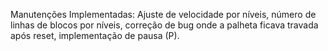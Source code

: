 Manutenções Implementadas: Ajuste de velocidade por níveis, número de linhas de blocos por níveis, correção de bug onde a palheta ficava travada após reset, implementação de pausa (P).
